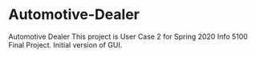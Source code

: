# Automotive-Dealer
Automotive Dealer
This project is User Case 2 for Spring 2020 Info 5100 Final Project.
Initial version of GUI.
